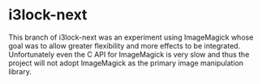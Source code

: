 # i3lock-next

This branch of i3lock-next was an experiment using ImageMagick whose goal was
to allow greater flexibility and more effects to be integrated. Unfortunately
even the C API for ImageMagick is very slow and thus the project will not adopt
ImageMagick as the primary image manipulation library.
